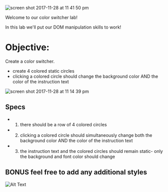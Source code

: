 ![screen shot 2017-11-28 at 11 41 50 pm](https://user-images.githubusercontent.com/6153182/33358289-c715c8a2-d495-11e7-9d8b-6f9efe963bd5.png)


Welcome to our color switcher lab! 

In this lab we'll put our DOM manipulation skills to work!

# Objective: 

Create a color switcher.
-  create 4 colored static circles
-  clicking a colored circle should change the background color AND the color of the instruction text 

![screen shot 2017-11-28 at 11 14 39 pm](https://user-images.githubusercontent.com/6153182/33357724-fdebac88-d491-11e7-81c3-4666e0734adf.png)

## Specs

-  1) there should be a row of 4 colored circles 
-  2) clicking a colored circle should simultaneously change both the background color AND the color of the instruction text
-  3) the instruction text and the colored circles should remain static- only the background and font color should change

## BONUS feel free to add any additional styles

![Alt Text](https://media.giphy.com/media/l4FGvTHYa4vTqu3L2/giphy.gif)
